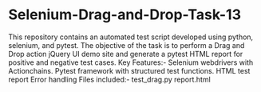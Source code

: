 # Selenium-Drag-and-Drop-Task-13
 This repository contains an automated test script developed using python, selenium, and pytest.
 The objective of the task is to perform a Drag and Drop action jQuery UI demo site and generate a pytest HTML report for positive and negative test cases.
 Key Features:-
 Selenium webdrivers with Actionchains.
 Pytest framework with structured test functions.
 HTML test report
 Error handling
 Files included:-
 test_drag.py
 report.html
